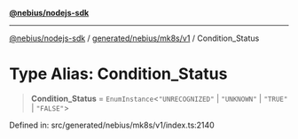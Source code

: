 [**@nebius/nodejs-sdk**](../../../../../README.md)

***

[@nebius/nodejs-sdk](../../../../../README.md) / [generated/nebius/mk8s/v1](../README.md) / Condition\_Status

# Type Alias: Condition\_Status

> **Condition\_Status** = `EnumInstance`\<`"UNRECOGNIZED"` \| `"UNKNOWN"` \| `"TRUE"` \| `"FALSE"`\>

Defined in: src/generated/nebius/mk8s/v1/index.ts:2140
